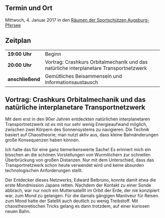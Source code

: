 ## Termin und Ort
Mittwoch, 4. Januar 2017 in den [Räumen der Sportschützen Augsburg-Pfersee](/Treffen/Treffpunkt/)

## Zeitplan
|||
|-|-|
|__19:00 Uhr__|Beginn|
|__20:00 Uhr__|Vortrag: Crashkurs Orbitalmechanik und das natürliche interplanetare Transportnetzwerk|
|__anschließend__|Gemütliches Beisammensein und Informationsaustausch|

## Vortrag: Crashkurs Orbitalmechanik und das natürliche interplanetare Transportnetzwerk

Mit dem erst in den 90er Jahren entdeckten natürlichen interplanetaren
Transportnetzwerk ist es mit nur sehr wenig Energieaufwand möglich, zwischen
zwei Körpern des Sonnensystems zu navigieren. Die Technik basiert auf
Chaostheorie; man nutzt aktiv aus, dass kleine Bahnänderungen große
Konsequenzen haben können.

Ich halte das für eine ganz bemerkenswerte Sache! Es erinnert mich ein
bisschen an die schönen Vorstellungen von Wurmlöchern zur schnellen
Überbrückung von großen Distanzen. Nur mit dem Unterschied, dass das
Transportnetzwerk schon heute verwendet wird und keine absurden
technologischen Anforderungen stellt.

Der Entdecker dieses Netzwerks, Edward Belbruno, konnte damit etwa die
erste Mondmission Japans retten. Nachdem der Kontakt zu einer Sonde
abbrach, war nur noch ein Muttersatellit im Orbit der Erde, der nie
konzipiert war, zum Mond zu gelangen. Für die damals gängigen Manöveur 
für Reisen zum Mond hatte der Satellit auch deutlich zu wenig
Treibstoff. Mit chaostheoretischen Tricks gelang es dann trotzdem, auf
einer kuriosen neuen Bahn.

